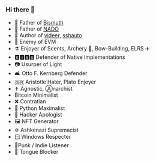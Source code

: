 ### Hi there 👋

- 🧒 Father of [Bismuth](https://github.com/bismuthfoundation/Bismuth)
- 👶 Father of [NADO](https://github.com/hclivess/nado)
- 📖 Author of [videer](https://github.com/hclivess/videer), [sshauto](https://github.com/hclivess/sshauto)
- 🥷 Enemy of EVM
- ⚗️ Enjoyer of Scents, Archery 🏹, Bow-Building, ELRS ✈️
- 🅺🅸🆂🆂 Defender of Native Implementations
- 📷 Usurper of Light
- 🛋️ Otto F. Kernberg Defender
- 🇬🇷 Aristotle Hater, Plato Enjoyer
- ✝️️ Agnostic, Ⓐnarchist
- ₿itcoin Minimalist
- ❌ Contratian
- 🐍 Python Maximalist
- 👤 Hacker Apologist
- 🖼️ NFT Generator
- ✡️ Ashkenazi Supremacist
- 🪟 Windows Respecter
- 🎸Punk / Indie Listener
- 🎷 Tongue Blocker
